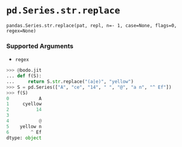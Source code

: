 # `pd.Series.str.replace`

`pandas.Series.str.replace(pat, repl, n=- 1, case=None, flags=0, regex=None)`

### Supported Arguments

- `regex`

```py
>>> @bodo.jit
... def f(S):
...     return S.str.replace("(a|e)", "yellow")
>>> S = pd.Series(["A", "ce", "14", " ", "@", "a n", "^ Ef"])
>>> f(S)
0           A
1     cyellow
2          14
3
4           @
5    yellow n
6        ^ Ef
dtype: object
```

